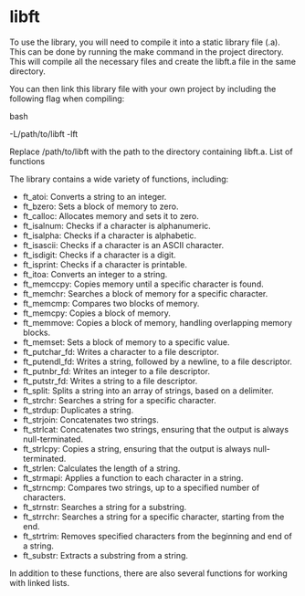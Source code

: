 # libft

To use the library, you will need to compile it into a static library file (.a). This can be done by running the make command in the project directory. This will compile all the necessary files and create the libft.a file in the same directory.

You can then link this library file with your own project by including the following flag when compiling:

bash

-L/path/to/libft -lft

Replace /path/to/libft with the path to the directory containing libft.a.
List of functions

The library contains a wide variety of functions, including:

* ft_atoi: Converts a string to an integer.
* ft_bzero: Sets a block of memory to zero.
* ft_calloc: Allocates memory and sets it to zero.
* ft_isalnum: Checks if a character is alphanumeric.
* ft_isalpha: Checks if a character is alphabetic.
* ft_isascii: Checks if a character is an ASCII character.
* ft_isdigit: Checks if a character is a digit.
* ft_isprint: Checks if a character is printable.
* ft_itoa: Converts an integer to a string.
* ft_memccpy: Copies memory until a specific character is found.
* ft_memchr: Searches a block of memory for a specific character.
* ft_memcmp: Compares two blocks of memory.
* ft_memcpy: Copies a block of memory.
* ft_memmove: Copies a block of memory, handling overlapping memory blocks.
* ft_memset: Sets a block of memory to a specific value.
* ft_putchar_fd: Writes a character to a file descriptor.
* ft_putendl_fd: Writes a string, followed by a newline, to a file descriptor.
* ft_putnbr_fd: Writes an integer to a file descriptor.
* ft_putstr_fd: Writes a string to a file descriptor.
* ft_split: Splits a string into an array of strings, based on a delimiter.
* ft_strchr: Searches a string for a specific character.
* ft_strdup: Duplicates a string.
* ft_strjoin: Concatenates two strings.
* ft_strlcat: Concatenates two strings, ensuring that the output is always null-terminated.
* ft_strlcpy: Copies a string, ensuring that the output is always null-terminated.
* ft_strlen: Calculates the length of a string.
* ft_strmapi: Applies a function to each character in a string.
* ft_strncmp: Compares two strings, up to a specified number of characters.
* ft_strnstr: Searches a string for a substring.
* ft_strrchr: Searches a string for a specific character, starting from the end.
* ft_strtrim: Removes specified characters from the beginning and end of a string.
* ft_substr: Extracts a substring from a string.

In addition to these functions, there are also several functions for working with linked lists.
